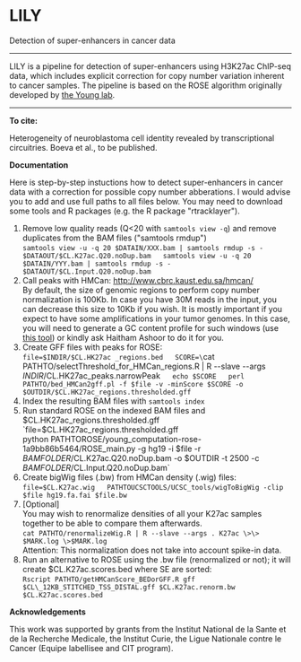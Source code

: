 # LILY
Detection of super-enhancers in cancer data    

---------------------------------------------------------------------------------------------------------------------------

LILY is a pipeline for detection of super-enhancers using H3K27ac ChIP-seq data, which includes explicit correction for copy number variation inherent to cancer samples. The pipeline is based on the ROSE algorithm originally developed by [the Young lab](http://younglab.wi.mit.edu/super_enhancer_code.html). 

---------------------------------------------------------------------------------------------------------------------------

**To cite:**

Heterogeneity of neuroblastoma cell identity revealed by transcriptional circuitries. Boeva et al., to be published.

**Documentation**

Here is step-by-step instuctions how to detect super-enhancers in cancer data with a correction for possible copy number abberations. I would advise you to add and use full paths to all files below. You may need to download some tools and R packages (e.g. the R package "rtracklayer").
1. Remove low quality reads (Q\<20 with `samtools view -q`) and remove duplicates from the BAM files ("samtools rmdup")  
`samtools view -u -q 20 $DATAIN/XXX.bam | samtools rmdup -s - $DATAOUT/$CL.K27ac.Q20.noDup.bam  
samtools view -u -q 20 $DATAIN/YYY.bam | samtools rmdup -s - $DATAOUT/$CL.Input.Q20.noDup.bam`  
2. Call peaks with HMCan: http://www.cbrc.kaust.edu.sa/hmcan/  
By default, the size of genomic regions to perform copy number normalization is 100Kb. In case you have 30M reads in the input, you can decrease this size to 10Kb if you wish. It is mostly important if you expect to have some amplifications in your tumor genomes. In this case, you will need to generate a GC content profile for such windows (use [this tool](http://www.cbrc.kaust.edu.sa/hmcan/GCCount.tar.gz)) or kindly ask Haitham Ashoor to do it for you.  
3. Create GFF files with peaks for ROSE:  
`file=$INDIR/$CL.HK27ac _regions.bed  
SCORE=\`cat PATHTO/selectThreshold_for_HMCan_regions.R | R --slave --args $INDIR/$CL.HK27ac_peaks.narrowPeak`  
echo $SCORE  
perl PATHTO/bed_HMCan2gff.pl -f $file -v -minScore $SCORE -o $OUTDIR/$CL.HK27ac_regions.thresholded.gff`  
4. Index the resulting BAM files with `samtools index`  
5. Run standard ROSE on the indexed BAM files and $CL.HK27ac_regions.thresholded.gff  
`file=$CL.HK27ac_regions.thresholded.gff   
python PATHTOROSE/young_computation-rose-1a9bb86b5464/ROSE_main.py -g hg19 -i $file -r $BAMFOLDER/$CL.K27ac.Q20.noDup.bam -o $OUTDIR -t 2500 -c $BAMFOLDER/$CL.Input.Q20.noDup.bam`  
6. Create bigWig files (.bw) from HMCan density (.wig) files:  
`file=$CL.K27ac.wig  
PATHTOUCSCTOOLS/UCSC_tools/wigToBigWig -clip $file hg19.fa.fai $file.bw`  
7. [Optional]  
You may wish to renormalize densities of all your K27ac samples together to be able to compare them afterwards.  
`cat PATHTO/renormalizeWig.R | R --slave --args . K27ac \>\> $MARK.log \>$MARK.log`  
Attention: This normalization does not take into account spike-in data.  
8. Run an alternative to ROSE using the .bw file (renormalized or not); it will create $CL.K27ac.scores.bed where SE are sorted:  
`Rscript PATHTO/getHMCanScore_BEDorGFF.R gff $CL\_12KB_STITCHED_TSS_DISTAL.gff $CL.K27ac.renorm.bw $CL.K27ac.scores.bed`  

**Acknowledgements**

This work was supported by grants from the Institut National de la Sante et de la Recherche Medicale, the Institut Curie, the Ligue Nationale contre le Cancer (Equipe labellisee and CIT program).
